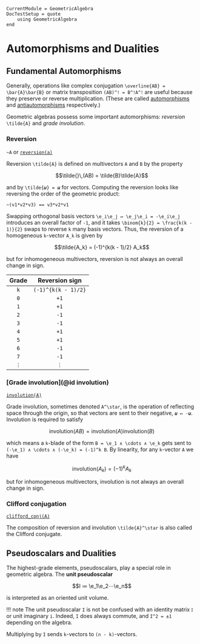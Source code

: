 ```@meta
CurrentModule = GeometricAlgebra
DocTestSetup = quote
	using GeometricAlgebra
end
```

# Automorphisms and Dualities


## Fundamental Automorphisms

Generally, operations like complex conjugation ``\overline{AB} = \bar{A}\bar{B}`` or matrix transposition ``(AB)^⊺ = B^⊺A^⊺`` are useful because they preserve or reverse multiplication. (These are called [automorphisms](https://en.wikipedia.org/wiki/Automorphism) and [antiautomorphisms](https://en.wikipedia.org/wiki/Antihomomorphism) respectively.)

Geometric algebras possess some important automorphisms: _reversion_ ``\tilde{A}`` and _grade involution_.

### Reversion

`~A` or [`reversion(a)`](@ref)

Reversion ``\tilde{A}`` is defined on multivectors ``A`` and ``B`` by the property
```math
\tilde{}\,(AB) = \tilde{B}\tilde{A}
```
and by ``\tilde{𝒖} = 𝒖`` for vectors.
Computing the reversion looks like reversing the order of the geometric product:
```@repl ga
~(v1*v2*v3) == v3*v2*v1
```

Swapping orthogonal basis vectors ``\e_i\e_j ↦ \e_j\e_i = -\e_i\e_j`` introduces an overall factor of ``-1``, and it takes ``\binom{k}{2} = \frac{k(k - 1)}{2}`` swaps to reverse ``k`` many basis vectors.
Thus, the reversion of a homogeneous ``k``-vector ``A_k`` is given by
```math
\tilde{A_k} = (-1)^{k(k - 1)/2} A_k
```
but for inhomogeneous multivectors, reversion is not always an overall change in sign.


Grade | Reversion sign
:----:|:-----:
``k`` | ``(-1)^{k(k - 1)/2}``
``0`` | ``+1``
``1`` | ``+1``
``2`` | ``-1``
``3`` | ``-1``
``4`` | ``+1``
``5`` | ``+1``
``6`` | ``-1``
``7`` | ``-1``
``⋮`` | ``⋮``

### [Grade involution](@id involution)

[`involution(A)`](@ref)

Grade involution, sometimes denoted ``A^\star``, is the operation of reflecting space through the origin, so that vectors are sent to their negative, ``𝒖 ↦ -𝒖``. Involution is required to satisfy
```math
\mathsf{involution}(AB) = \mathsf{involution}(A)\mathsf{involution}(B)
```
which means a ``k``-blade of the form ``B = \e_1 ∧ \cdots ∧ \e_k`` gets sent to ``(-\e_1) ∧ \cdots ∧ (-\e_k) = (-1)^k B``.
By linearity, for any ``k``-vector ``A`` we have
```math
\mathsf{involution}(A_k) = (-1)^k A_k
```
but for inhomogeneous multivectors, involution is not always an overall change in sign.

### Clifford conjugation

[`clifford_conj(A)`](@ref)

The composition of reversion and involution ``\tilde{A}^\star`` is also called the Clifford conjugate.



## Pseudoscalars and Dualities

The highest-grade elements, pseudoscalars, play a special role in geometric algebra. The **unit pseudoscalar**
```math
I ≔ \e_1\e_2⋯\e_n
```
is interpreted as an oriented unit volume.

!!! note
	The unit pseudoscalar ``I`` is not be confused with an identity matrix ``𝕀`` or unit imaginary ``i``. Indeed, ``I`` does always commute, and ``I^2 = ±1`` depending on the algebra.

Multiplying by ``I`` sends ``k``-vectors to ``(n - k)``-vectors.